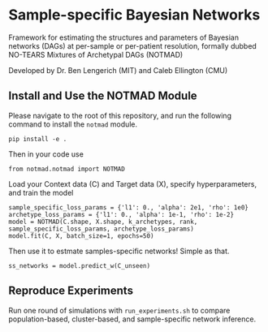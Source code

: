 # Sample-specific Bayesian Networks
Framework for estimating the structures and parameters of Bayesian networks (DAGs) at per-sample or per-patient resolution, formally dubbed NO-TEARS Mixtures of Archetypal DAGs (NOTMAD)

Developed by Dr. Ben Lengerich (MIT) and Caleb Ellington (CMU)

## Install and Use the NOTMAD Module
Please navigate to the root of this repository, and run the following command to install the `notmad` module.
```
pip install -e .
```
Then in your code use
```
from notmad.notmad import NOTMAD
```
Load your Context data (C) and Target data (X), specify hyperparameters, and train the model
```
sample_specific_loss_params = {'l1': 0., 'alpha': 2e1, 'rho': 1e0}
archetype_loss_params = {'l1': 0., 'alpha': 1e-1, 'rho': 1e-2}
model = NOTMAD(C.shape, X.shape, k_archetypes, rank, sample_specific_loss_params, archetype_loss_params)
model.fit(C, X, batch_size=1, epochs=50)
```
Then use it to estmate samples-specific networks! Simple as that.
```
ss_networks = model.predict_w(C_unseen)
```

## Reproduce Experiments
Run one round of simulations with `run_experiments.sh` to compare population-based, cluster-based, and sample-specific network inference.
